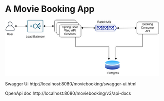 # A Movie Booking App

![Architecture](/img/arch.jpg)

Swagger Ui http://localhost:8080/moviebooking/swagger-ui.html

OpenApi doc http://localhost:8080/moviebooking/v3/api-docs


